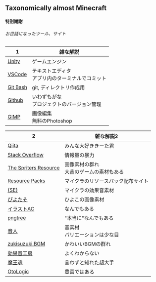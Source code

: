 ## Taxonomically almost Minecraft

#### 特別謝謝

###### お世話になったツール、サイト

|1|雑な解説|
|----|----|
| [Unity](https://unity.com) |  ゲームエンジン  |
| [VSCode](https://code.visualstudio.com) |  テキストエディタ <br> アプリ内のターミナルでコミット |
| [Git Bash](https://gitforwindows.org) |  git, ディレクトリ作成用 |
| [Github](https://github.com) |  いわずもがな <br> プロジェクトのバージョン管理 |
| [GIMP](https://gimp.org) |  画像編集  <br> 無料のPhotoshop |

|2|雑な解説2|
|----|----|
| [Qiita](https://qiita.com) | みんな大好ききーた君 |
| [Stack Overflow](https://stackoverflow.com) | 情報量の暴力 |
| [The Spriters Resource](https://spriters-resource.com) | 画像素材の群れ <br> 大昔のゲームの素材もある |
| [Resource Packs](https://resourcepack.net) | マイクラのリソースパック配布サイト |
| [(SE)](https://ux.getuploader.com/minecraftps3edition/download/59) | マイクラの効果音素材 |
| [ぴよたそ](https://hiyokoyarou.com) | ひよこの画像素材 |
| [イラストAC](https://www.ac-illust.com) | なんでもある |
| [pngtree](https://pngtree.com) | "本当に"なんでもある |
| [音人](https://on-jin.com) | 音素材 <br> バリエーションは少な目 |
| [zukisuzuki BGM](https://zukisuzukibgm.com) | かわいいBGMの群れ |
| [効果音工房](https://umipla.com) | よくわからない |
| [魔王魂](https://maou.audio) | 言わずと知れた超大手 |
| [OtoLogic](https://otologic.jp) | 豊富ではある |
